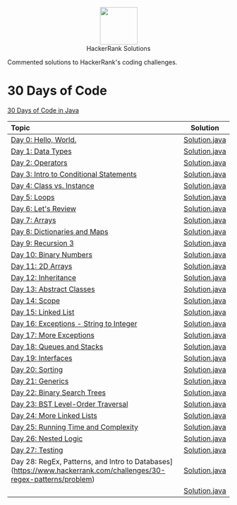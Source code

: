 <p align="center">
    <a href="https://www.hackerrank.com/MagicDude4Eva">
        <img height="85" src="https://d3keuzeb2crhkn.cloudfront.net/hackerrank/assets/styleguide/logo_wordmark-f5c5eb61ab0a154c3ed9eda24d0b9e31.svg">
    </a>
    <br>HackerRank Solutions
</p>
<p>
Commented solutions to HackerRank's coding challenges.
</p>

# 30 Days of Code
<a href="https://www.hackerrank.com/domains/tutorials/30-days-of-code">30 Days of Code in Java</a>

| Topic                                                                                                                         |                                                                                   Solution                                                                                  |
|:------------------------------------------------------------------------------------------------------------------------------|:---------------------------------------------------------------------------------------------------------------------------------------------------------------------------:|
|[Day  0: Hello, World.](https://www.hackerrank.com/challenges/30-hello-world/problem)                                          |[Solution.java](https://github.com/magicdude4eva/HackerRank/blob/master/src/practice/tutorials/thirtydaysofcode/day00helloworld/Solution.java)                               |
|[Day  1: Data Types](https://www.hackerrank.com/challenges/30-data-types/problem)                                              |[Solution.java](https://github.com/magicdude4eva/HackerRank/blob/master/src/practice/tutorials/thirtydaysofcode/day01datatypes/Solution.java)                                |
|[Day  2: Operators](https://www.hackerrank.com/challenges/30-operators/problem)                                                |[Solution.java](https://github.com/magicdude4eva/HackerRank/blob/master/src/practice/tutorials/thirtydaysofcode/day02operators/Solution.java)                                |
|[Day  3: Intro to Conditional Statements](https://www.hackerrank.com/challenges/30-conditional-statements/copy-from/74824985)  |[Solution.java](https://github.com/magicdude4eva/HackerRank/blob/master/src/practice/tutorials/thirtydaysofcode/day03introtoconditionalstatements/Solution.java)             |
|[Day  4: Class vs. Instance](https://www.hackerrank.com/challenges/30-class-vs-instance/problem)                               |[Solution.java](https://github.com/magicdude4eva/HackerRank/blob/master/src/practice/tutorials/thirtydaysofcode/day04classvsinstance/Solution.java)                          |
|[Day  5: Loops](https://www.hackerrank.com/challenges/30-loops/problem)                                                        |[Solution.java](https://github.com/magicdude4eva/HackerRank/blob/master/src/practice/tutorials/thirtydaysofcode/day05loops/Solution.java)                                    |
|[Day  6: Let's Review](https://www.hackerrank.com/challenges/30-review-loop/problem)                                           |[Solution.java](https://github.com/magicdude4eva/HackerRank/blob/master/src/practice/tutorials/thirtydaysofcode/day06letsreview/Solution.java)                               |
|[Day  7: Arrays](https://www.hackerrank.com/challenges/30-arrays/problem)                                                      |[Solution.java](https://github.com/magicdude4eva/HackerRank/blob/master/src/practice/tutorials/thirtydaysofcode/day07arrays/Solution.java)                                   |
|[Day  8: Dictionaries and Maps](https://www.hackerrank.com/challenges/30-dictionaries-and-maps/problem)                        |[Solution.java](https://github.com/magicdude4eva/HackerRank/blob/master/src/practice/tutorials/thirtydaysofcode/day08dictionariesandmaps/Solution.java)                      |
|[Day  9: Recursion 3](https://www.hackerrank.com/challenges/30-recursion/problem)                                              |[Solution.java](https://github.com/magicdude4eva/HackerRank/blob/master/src/practice/tutorials/thirtydaysofcode/day09recursion3/Solution.java)                               |
|[Day 10: Binary Numbers](https://www.hackerrank.com/challenges/30-binary-numbers/problem)                                      |[Solution.java](https://github.com/magicdude4eva/HackerRank/blob/master/src/practice/tutorials/thirtydaysofcode/day10binarynumbers/Solution.java)                            |
|[Day 11: 2D Arrays](https://www.hackerrank.com/challenges/30-2d-arrays/problem)                                                |[Solution.java](https://github.com/magicdude4eva/HackerRank/blob/master/src/practice/tutorials/thirtydaysofcode/day112darrays/Solution.java)                                 |
|[Day 12: Inheritance](https://www.hackerrank.com/challenges/30-inheritance/problem)                                            |[Solution.java](https://github.com/magicdude4eva/HackerRank/blob/master/src/practice/tutorials/thirtydaysofcode/day12inheritance/Solution.java)                              |
|[Day 13: Abstract Classes](https://www.hackerrank.com/challenges/30-abstract-classes/problem)                                  |[Solution.java](https://github.com/magicdude4eva/HackerRank/blob/master/src/practice/tutorials/thirtydaysofcode/day13abstractclasses/Solution.java)                          |
|[Day 14: Scope](https://www.hackerrank.com/challenges/30-scope/problem)                                                        |[Solution.java](https://github.com/magicdude4eva/HackerRank/blob/master/src/practice/tutorials/thirtydaysofcode/day14scope/Solution.java)                                    |
|[Day 15: Linked List](https://www.hackerrank.com/challenges/30-linked-list/problem)                                            |[Solution.java](https://github.com/magicdude4eva/HackerRank/blob/master/src/practice/tutorials/thirtydaysofcode/day15linkedlist/Solution.java)                               |
|[Day 16: Exceptions - String to Integer](https://www.hackerrank.com/challenges/30-exceptions-string-to-integer/problem)        |[Solution.java](https://github.com/magicdude4eva/HackerRank/blob/master/src/practice/tutorials/thirtydaysofcode/day16stringtointeger/Solution.java)                          |
|[Day 17: More Exceptions](https://www.hackerrank.com/challenges/30-more-exceptions/problem)                                    |[Solution.java](https://github.com/magicdude4eva/HackerRank/blob/master/src/practice/tutorials/thirtydaysofcode/day17moreexceptions/Solution.java)                           |
|[Day 18: Queues and Stacks](https://www.hackerrank.com/challenges/30-queues-stacks/problem)                                    |[Solution.java](https://github.com/magicdude4eva/HackerRank/blob/master/src/practice/tutorials/thirtydaysofcode/day18queuesandstacks/Solution.java)                          |
|[Day 19: Interfaces](https://www.hackerrank.com/challenges/30-interfaces/problem)                                              |[Solution.java](https://github.com/magicdude4eva/HackerRank/blob/master/src/practice/tutorials/thirtydaysofcode/day19interfaces/Solution.java)                               |
|[Day 20: Sorting](https://www.hackerrank.com/challenges/30-sorting/problem)                                                    |[Solution.java](https://github.com/magicdude4eva/HackerRank/blob/master/src/practice/tutorials/thirtydaysofcode/day20sorting/Solution.java)                                  |
|[Day 21: Generics](https://www.hackerrank.com/challenges/30-generics/problem)                                                  |[Solution.java](https://github.com/magicdude4eva/HackerRank/blob/master/src/practice/tutorials/thirtydaysofcode/day21generics/Generics.java)                                 |
|[Day 22: Binary Search Trees](https://www.hackerrank.com/challenges/30-binary-search-trees/problem)                            |[Solution.java](https://github.com/magicdude4eva/HackerRank/blob/master/src/practice/tutorials/thirtydaysofcode/day22binarysearchtrees/Solution.java)                        |
|[Day 23: BST Level-Order Traversal](https://www.hackerrank.com/challenges/30-binary-trees/problem)                             |[Solution.java](https://github.com/magicdude4eva/HackerRank/blob/master/src/practice/tutorials/thirtydaysofcode/day23bstlevelordertraversal/Solution.java)                   |
|[Day 24: More Linked Lists](https://www.hackerrank.com/challenges/30-linked-list-deletion/problem)                             |[Solution.java](https://github.com/magicdude4eva/HackerRank/blob/master/src/practice/tutorials/thirtydaysofcode/day24morelinkedlists/Solution.java)                          |
|[Day 25: Running Time and Complexity](https://www.hackerrank.com/challenges/30-running-time-and-complexity/problem)            |[Solution.java](https://github.com/magicdude4eva/HackerRank/blob/master/src/practice/tutorials/thirtydaysofcode/day25runningtimeandcomplexity/Solution.java)                 |
|[Day 26: Nested Logic](https://www.hackerrank.com/challenges/30-nested-logic/problem)                                          |[Solution.java](https://github.com/magicdude4eva/HackerRank/blob/master/src/practice/tutorials/thirtydaysofcode/day26nestedlogic/Solution.java)                              |
|[Day 27: Testing](https://www.hackerrank.com/challenges/30-testing/problem)                                                    |[Solution.java](https://github.com/magicdude4eva/HackerRank/blob/master/src/practice/tutorials/thirtydaysofcode/day27testing/Solution.java)                                  |
|Day 28: RegEx, Patterns, and Intro to Databases](https://www.hackerrank.com/challenges/30-regex-patterns/problem)              |[Solution.java](https://github.com/magicdude4eva/HackerRank/blob/master/src/practice/tutorials/thirtydaysofcode/day28regexpatterns/Solution.java)                                  |
|[]()              |[Solution.java]()                                  |
